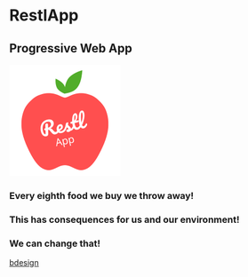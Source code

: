 # RestlApp
## Progressive Web App
![alt text](restlApp.jpg)

### Every eighth food we buy we throw away!
### This has consequences for us and our environment!
### We can change that!

[bdesign](https://www.bdesign-studio.at)
